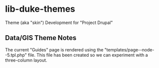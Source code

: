 lib-duke-themes
===============

Theme (aka "skin") Development for "Project Drupal"

<h2>Data/GIS Theme Notes</h2>

<p>
The current "Guides" page is rendered using the "templates/page--node--5.tpl.php" file.  This file has 
been created so we can experiment with a three-column layout.
</p>
